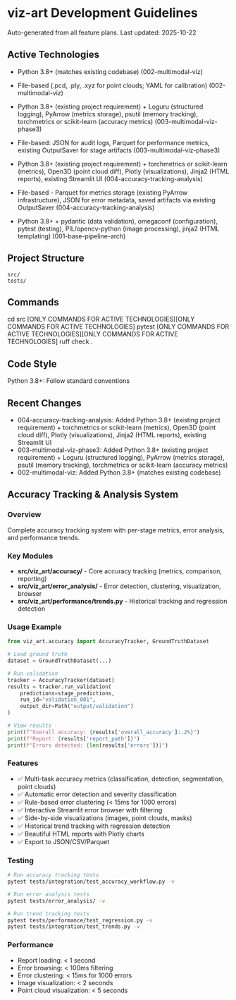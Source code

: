 # viz-art Development Guidelines

Auto-generated from all feature plans. Last updated: 2025-10-22

## Active Technologies
- Python 3.8+ (matches existing codebase) (002-multimodal-viz)
- File-based (.pcd, .ply, .xyz for point clouds; YAML for calibration) (002-multimodal-viz)
- Python 3.8+ (existing project requirement) + Loguru (structured logging), PyArrow (metrics storage), psutil (memory tracking), torchmetrics or scikit-learn (accuracy metrics) (003-multimodal-viz-phase3)
- File-based: JSON for audit logs, Parquet for performance metrics, existing OutputSaver for stage artifacts (003-multimodal-viz-phase3)
- Python 3.8+ (existing project requirement) + torchmetrics or scikit-learn (metrics), Open3D (point cloud diff), Plotly (visualizations), Jinja2 (HTML reports), existing Streamlit UI (004-accuracy-tracking-analysis)
- File-based - Parquet for metrics storage (existing PyArrow infrastructure), JSON for error metadata, saved artifacts via existing OutputSaver (004-accuracy-tracking-analysis)

- Python 3.8+ + pydantic (data validation), omegaconf (configuration), pytest (testing), PIL/opencv-python (image processing), jinja2 (HTML templating) (001-base-pipeline-arch)

## Project Structure

```text
src/
tests/
```

## Commands

cd src [ONLY COMMANDS FOR ACTIVE TECHNOLOGIES][ONLY COMMANDS FOR ACTIVE TECHNOLOGIES] pytest [ONLY COMMANDS FOR ACTIVE TECHNOLOGIES][ONLY COMMANDS FOR ACTIVE TECHNOLOGIES] ruff check .

## Code Style

Python 3.8+: Follow standard conventions

## Recent Changes
- 004-accuracy-tracking-analysis: Added Python 3.8+ (existing project requirement) + torchmetrics or scikit-learn (metrics), Open3D (point cloud diff), Plotly (visualizations), Jinja2 (HTML reports), existing Streamlit UI
- 003-multimodal-viz-phase3: Added Python 3.8+ (existing project requirement) + Loguru (structured logging), PyArrow (metrics storage), psutil (memory tracking), torchmetrics or scikit-learn (accuracy metrics)
- 002-multimodal-viz: Added Python 3.8+ (matches existing codebase)


<!-- MANUAL ADDITIONS START -->

## Accuracy Tracking & Analysis System

### Overview
Complete accuracy tracking system with per-stage metrics, error analysis, and performance trends.

### Key Modules
- **src/viz_art/accuracy/** - Core accuracy tracking (metrics, comparison, reporting)
- **src/viz_art/error_analysis/** - Error detection, clustering, visualization, browser
- **src/viz_art/performance/trends.py** - Historical tracking and regression detection

### Usage Example
```python
from viz_art.accuracy import AccuracyTracker, GroundTruthDataset

# Load ground truth
dataset = GroundTruthDataset(...)

# Run validation
tracker = AccuracyTracker(dataset)
results = tracker.run_validation(
    predictions=stage_predictions,
    run_id="validation_001",
    output_dir=Path("output/validation")
)

# View results
print(f"Overall accuracy: {results['overall_accuracy']:.2%}")
print(f"Report: {results['report_path']}")
print(f"Errors detected: {len(results['errors'])}")
```

### Features
- ✅ Multi-task accuracy metrics (classification, detection, segmentation, point clouds)
- ✅ Automatic error detection and severity classification
- ✅ Rule-based error clustering (< 15ms for 1000 errors)
- ✅ Interactive Streamlit error browser with filtering
- ✅ Side-by-side visualizations (images, point clouds, masks)
- ✅ Historical trend tracking with regression detection
- ✅ Beautiful HTML reports with Plotly charts
- ✅ Export to JSON/CSV/Parquet

### Testing
```bash
# Run accuracy tracking tests
pytest tests/integration/test_accuracy_workflow.py -v

# Run error analysis tests
pytest tests/error_analysis/ -v

# Run trend tracking tests
pytest tests/performance/test_regression.py -v
pytest tests/integration/test_trends.py -v
```

### Performance
- Report loading: < 1 second
- Error browsing: < 100ms filtering
- Error clustering: < 15ms for 1000 errors
- Image visualization: < 2 seconds
- Point cloud visualization: < 5 seconds

<!-- MANUAL ADDITIONS END -->
